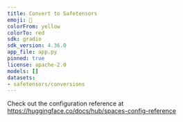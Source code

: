 ```yaml
---
title: Convert to Safetensors
emoji: 🐶
colorFrom: yellow
colorTo: red
sdk: gradio
sdk_version: 4.36.0
app_file: app.py
pinned: true
license: apache-2.0
models: []
datasets:
- safetensors/conversions
---
```


Check out the configuration reference at https://huggingface.co/docs/hub/spaces-config-reference
